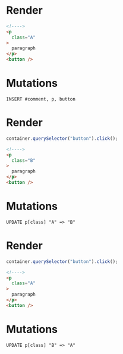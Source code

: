 # Render
```html
<!---->
<p
  class="A"
>
  paragraph
</p>
<button />
```

# Mutations
```
INSERT #comment, p, button
```

# Render
```js
container.querySelector("button").click();
```
```html
<!---->
<p
  class="B"
>
  paragraph
</p>
<button />
```

# Mutations
```
UPDATE p[class] "A" => "B"
```

# Render
```js
container.querySelector("button").click();
```
```html
<!---->
<p
  class="A"
>
  paragraph
</p>
<button />
```

# Mutations
```
UPDATE p[class] "B" => "A"
```